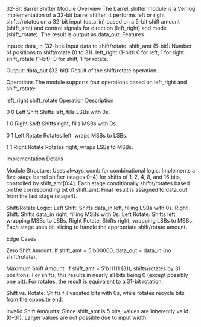 32-Bit Barrel Shifter Module
Overview
The barrel_shifter module is a Verilog implementation of a 32-bit barrel shifter. It performs left or right shifts/rotates on a 32-bit input (data_in) based on a 5-bit shift amount (shift_amt) and control signals for direction (left_right) and mode (shift_rotate). The result is output as data_out.
Features

Inputs:
data_in (32-bit): Input data to shift/rotate.
shift_amt (5-bit): Number of positions to shift/rotate (0 to 31).
left_right (1-bit): 0 for left, 1 for right.
shift_rotate (1-bit): 0 for shift, 1 for rotate.


Output:
data_out (32-bit): Result of the shift/rotate operation.



Operations
The module supports four operations based on left_right and shift_rotate:



left_right
shift_rotate
Operation
Description



0
0
Left Shift
Shifts left, fills LSBs with 0s.


1
0
Right Shift
Shifts right, fills MSBs with 0s.


0
1
Left Rotate
Rotates left, wraps MSBs to LSBs.


1
1
Right Rotate
Rotates right, wraps LSBs to MSBs.


Implementation Details

Module Structure:
Uses always_comb for combinational logic.
Implements a five-stage barrel shifter (stages 0–4) for shifts of 1, 2, 4, 8, and 16 bits, controlled by shift_amt[0:4].
Each stage conditionally shifts/rotates based on the corresponding bit of shift_amt.
Final result is assigned to data_out from the last stage (stage4).


Shift/Rotate Logic:
Left Shift: Shifts data_in left, filling LSBs with 0s.
Right Shift: Shifts data_in right, filling MSBs with 0s.
Left Rotate: Shifts left, wrapping MSBs to LSBs.
Right Rotate: Shifts right, wrapping LSBs to MSBs.
Each stage uses bit slicing to handle the appropriate shift/rotate amount.



Edge Cases

Zero Shift Amount:
If shift_amt = 5'b00000, data_out = data_in (no shift/rotate).


Maximum Shift Amount:
If shift_amt = 5'b11111 (31), shifts/rotates by 31 positions.
For shifts, this results in nearly all bits being 0 (except possibly one bit).
For rotates, the result is equivalent to a 31-bit rotation.


Shift vs. Rotate:
Shifts fill vacated bits with 0s, while rotates recycle bits from the opposite end.


Invalid Shift Amounts:
Since shift_amt is 5 bits, values are inherently valid (0–31). Larger values are not possible due to input width.

